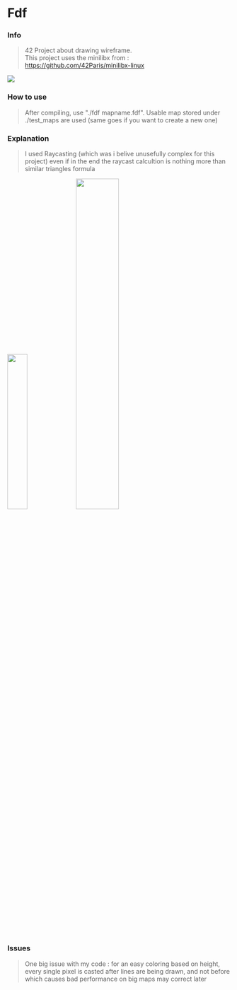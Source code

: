 # Fdf
### Info
  >42 Project about drawing wireframe.<br>
  >This project uses the minilibx from : https://github.com/42Paris/minilibx-linux

![](https://github.com/app-gitKaiwho/Fdf/blob/main/42.gif)

### How to use
  >After compiling, use "./fdf mapname.fdf".
  >Usable map stored under ./test_maps are used (same goes if you want to create a new one)
 
### Explanation
  >I used Raycasting (which was i belive unusefully complex for this project)
  >even if in the end the raycast calcultion is nothing more than similar triangles formula

<img src="https://github.com/app-gitKaiwho/Fdf/assets/71593397/3f303ae4-3cbe-4b50-a8e7-abdc41bcebdc" width="30%" height="30%" />
<img src="https://github.com/app-gitKaiwho/Fdf/assets/71593397/40ac2c03-db3c-461f-8f74-cce3e3c60d0e" width="43.8%" height="43.8%" />

### Issues
  >One big issue with my code : for an easy coloring based on height, every single pixel is casted after lines are being drawn,
  >and not before which causes bad  performance on big maps may correct later
